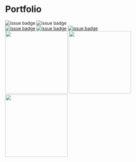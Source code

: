 


# Portfolio
![issue badge](https://img.shields.io/badge/Create%20At-2019%2F11%2F06-brightgreen)
![issue badge](https://img.shields.io/github/license/devstar1224/Collaboration_Portfolio)
<br>
[![issue badge](https://img.shields.io/badge/Github-Jieun--Jang-black?logo=github)](https://github.com/comghana)
[![issue badge](https://img.shields.io/badge/Github-Sungyong--Hong-black?logo=github)](https://github.com/SungyongHong)
[![issue badge](https://img.shields.io/badge/Github-Sangik--Lee-black?logo=github)](https://github.com/devstar1224)
<br>
<img src="https://avatars1.githubusercontent.com/u/46733911?s=460&v=4" height="200" width="200">
<img src="https://avatars3.githubusercontent.com/u/45868367?s=460&v=4" height="200" width="200">
<img src="https://avatars1.githubusercontent.com/u/23352518?s=460&v=4" height="200" width="200">

